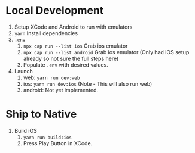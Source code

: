 # Local Development

1. Setup XCode and Android to run with emulators
1. `yarn` Install dependencies
1. `.env`
    1. `npx cap run --list ios` Grab ios emulator
    1. `npx cap run --list android` Grab ios emulator (Only had iOS setup already so not sure the full steps here)
    1. Populate `.env` with desired values. 
1. Launch
    1. web: `yarn run dev:web`
    1. ios: `yarn run dev:ios` (Note - This will also run web)
    1. android: Not yet implemented.

# Ship to Native

1. Build iOS
    1. `yarn run build:ios`
    1.  Press Play Button in XCode.

